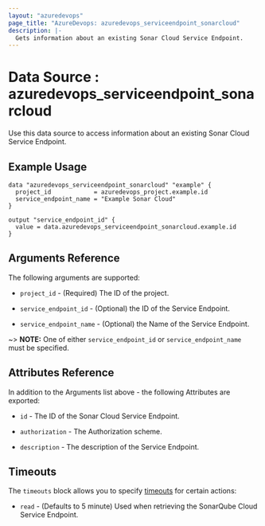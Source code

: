 ```yaml
---
layout: "azuredevops"
page_title: "AzureDevops: azuredevops_serviceendpoint_sonarcloud"
description: |-
  Gets information about an existing Sonar Cloud Service Endpoint. 
---
```


# Data Source : azuredevops_serviceendpoint_sonarcloud

Use this data source to access information about an existing Sonar Cloud Service Endpoint.

## Example Usage

```hcl
data "azuredevops_serviceendpoint_sonarcloud" "example" {
  project_id            = azuredevops_project.example.id
  service_endpoint_name = "Example Sonar Cloud"
}

output "service_endpoint_id" {
  value = data.azuredevops_serviceendpoint_sonarcloud.example.id
}
```

## Arguments Reference

The following arguments are supported:

* `project_id` - (Required) The ID of the project.

* `service_endpoint_id` - (Optional) the ID of the Service Endpoint.

* `service_endpoint_name` - (Optional) the Name of the Service Endpoint.

~> **NOTE:** One of either `service_endpoint_id` or `service_endpoint_name` must be specified.

## Attributes Reference

In addition to the Arguments list above - the following Attributes are exported:

* `id` - The ID of the Sonar Cloud Service Endpoint.

* `authorization` - The Authorization scheme.

* `description` - The description of the Service Endpoint.

## Timeouts

The `timeouts` block allows you to specify [timeouts](https://developer.hashicorp.com/terraform/language/resources/syntax#operation-timeouts) for certain actions:

* `read` - (Defaults to 5 minute) Used when retrieving the SonarQube Cloud Service Endpoint.